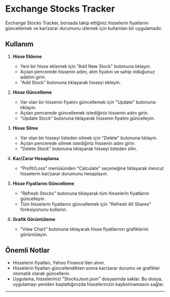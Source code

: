 # Exchange Stocks Tracker

Exchange Stocks Tracker, borsada takip ettiğiniz hisselerin fiyatlarını güncellemek ve kar/zarar durumunu izlemek için kullanılan bir uygulamadır.

## Kullanım

1. **Hisse Ekleme**
   - Yeni bir hisse eklemek için "Add New Stock" butonuna tıklayın.
   - Açılan pencerede hissenin adını, alım fiyatını ve sahip olduğunuz adetini girin.
   - "Add Stock" butonuna tıklayarak hisseyi ekleyin.

2. **Hisse Güncelleme**
   - Var olan bir hissenin fiyatını güncellemek için "Update" butonuna tıklayın.
   - Açılan pencerede güncellemek istediğiniz hissenin adını girin.
   - "Update Stock" butonuna tıklayarak hissenin fiyatını güncelleyin.

3. **Hisse Silme**
   - Var olan bir hisseyi listeden silmek için "Delete" butonuna tıklayın.
   - Açılan pencerede silmek istediğiniz hissenin adını girin.
   - "Delete Stock" butonuna tıklayarak hisseyi listeden silin.

4. **Kar/Zarar Hesaplama**
   - "Profit/Loss" menüsünden "Calculate" seçeneğine tıklayarak mevcut hisselerin kar/zarar durumunu hesaplayın.

5. **Hisse Fiyatlarını Güncelleme**
   - "Refresh Stocks" butonuna tıklayarak tüm hisselerin fiyatlarını güncelleyin.
   - Tüm hisselerin fiyatlarını güncellemek için "Refresh All Shares" fonksiyonunu kullanın.

6. **Grafik Görüntüleme**
   - "View Chart" butonuna tıklayarak hisse fiyatlarının grafiklerini görüntüleyin.

## Önemli Notlar

- Hisselerin fiyatları, Yahoo Finance'den alınır.
- Hisselerin fiyatları güncellendikten sonra kar/zarar durumu ve grafikler otomatik olarak güncellenir.
- Uygulama, hisselerinizi "StocksJson.json" dosyasında saklar. Bu dosya, uygulamayı yeniden başlattığınızda hisselerinizin kaybolmamasını sağlar.

---
